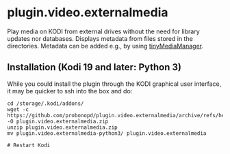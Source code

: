 # plugin.video.externalmedia

Play media on KODI from external drives without the need for library updates nor databases. Displays metadata from files stored in the directories. Metadata can be added e.g., by using [tinyMediaManager](https://www.tinymediamanager.org/).

## Installation (Kodi 19 and later: Python 3)

While you could install the plugin through the KODI graphical user interface, it may be quicker to ssh into the box and do:

```
cd /storage/.kodi/addons/
wget -c https://github.com/probonopd/plugin.video.externalmedia/archive/refs/heads/python3.zip -O plugin.video.externalmedia.zip
unzip plugin.video.externalmedia.zip
mv plugin.video.externalmedia-python3/ plugin.video.externalmedia

# Restart Kodi
```
